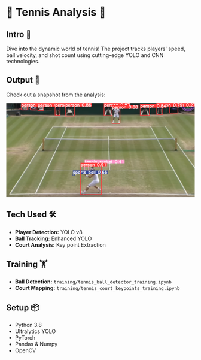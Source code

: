 
# 🎾 Tennis Analysis 🚀

## Intro 🌟
Dive into the dynamic world of tennis! The project tracks players' speed, ball velocity, and shot count using cutting-edge YOLO and CNN technologies. 

## Output 🎥
Check out a snapshot from the analysis:

![Alt text](https://github.com/V0G93/tennis_analysis/blob/main/runs/detect/predict/image.png)

## Tech Used 🛠️
- **Player Detection:** YOLO v8
- **Ball Tracking:** Enhanced YOLO
- **Court Analysis:** Key point Extraction

## Training 🏋️
- **Ball Detection:** `training/tennis_ball_detector_training.ipynb`
- **Court Mapping:** `training/tennis_court_keypoints_training.ipynb`

## Setup 📦
- Python 3.8
- Ultralytics YOLO
- PyTorch
- Pandas & Numpy
- OpenCV

